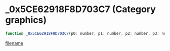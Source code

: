# _0x5CE62918F8D703C7 (Category graphics)

```js
function _0x5CE62918F8D703C7(p0: number, p1: number, p2: number, p3: number, p4: number, p5: number, p6: number, p7: number, p8: number, p9: number, p10: number, p11: number): void
```

[filename](_0x5CE62918F8D703C7_m.md ':include')